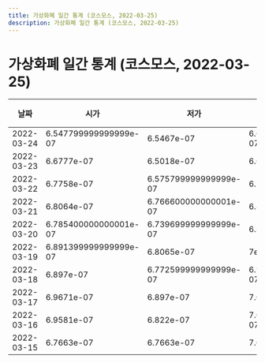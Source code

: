 ```yaml
---
title: 가상화폐 일간 통계 (코스모스, 2022-03-25)
description: 가상화폐 일간 통계 (코스모스, 2022-03-25)
---
```


가상화폐 일간 통계 (코스모스, 2022-03-25)
===

|날짜|시가|저가|고가|종가|비고|
|--|--|--|--|--|--|
|2022-03-24|6.547799999999999e-07|6.5467e-07|6.682100000000001e-07|6.5952e-07|    |
|2022-03-23|6.6777e-07|6.5018e-07|6.6777e-07|6.5467e-07|    |
|2022-03-22|6.7758e-07|6.575799999999999e-07|6.7758e-07|6.6e-07|    |
|2022-03-21|6.8064e-07|6.766600000000001e-07|6.869e-07|6.780900000000001e-07|    |
|2022-03-20|6.785400000000001e-07|6.739699999999999e-07|6.8361e-07|6.739699999999999e-07|    |
|2022-03-19|6.891399999999999e-07|6.8065e-07|7e-07|6.8852e-07|    |
|2022-03-18|6.897e-07|6.772599999999999e-07|6.904800000000001e-07|6.817000000000001e-07|    |
|2022-03-17|6.9671e-07|6.897e-07|7.0164e-07|6.897e-07|    |
|2022-03-16|6.9581e-07|6.822e-07|7.039200000000001e-07|7.0164e-07|    |
|2022-03-15|6.7663e-07|6.7663e-07|7.0469e-07|6.9582e-07|    |
